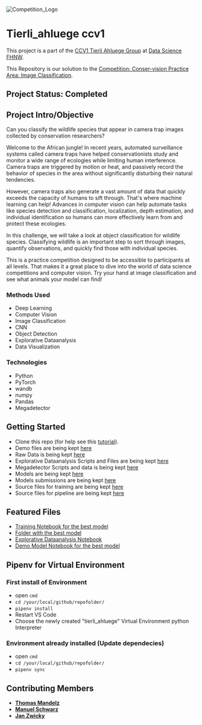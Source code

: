
![Competition_Logo](https://drivendata-public-assets.s3.amazonaws.com/conservision-banner.jpg)

# Tierli_ahluege ccv1

This project is a part of the [CCV1 Tierli Ahluege Group](https://gitlab.fhnw.ch/thomas.mandelz/tierli_ahluege) at [Data Science FHNW](https://www.fhnw.ch/en/degree-programmes/engineering/bsc-data-science).

This Repository is our solution to the [Competition: Conser-vision Practice Area: Image Classification](https://www.drivendata.org/competitions/87/competition-image-classification-wildlife-conservation/).

## Project Status: Completed

## Project Intro/Objective

Can you classify the wildlife species that appear in camera trap images collected by conservation researchers?

Welcome to the African jungle! In recent years, automated surveillance systems called camera traps have helped conservationists study and monitor a wide range of ecologies while limiting human interference. Camera traps are triggered by motion or heat, and passively record the behavior of species in the area without significantly disturbing their natural tendencies.

However, camera traps also generate a vast amount of data that quickly exceeds the capacity of humans to sift through. That's where machine learning can help! Advances in computer vision can help automate tasks like species detection and classification, localization, depth estimation, and individual identification so humans can more effectively learn from and protect these ecologies.

In this challenge, we will take a look at object classification for wildlife species. Classifying wildlife is an important step to sort through images, quantify observations, and quickly find those with individual species.

This is a practice competition designed to be accessible to participants at all levels. That makes it a great place to dive into the world of data science competitions and computer vision. Try your hand at image classification and see what animals your model can find!

### Methods Used

* Deep Learning
* Computer Vision
* Image Classification
* CNN
* Object Detection
* Explorative Dataanalysis
* Data Visualization

### Technologies

* Python
* PyTorch
* wandb
* numpy
* Pandas
* Megadetector

## Getting Started

* Clone this repo (for help see this [tutorial](https://help.github.com/articles/cloning-a-repository/)).
* Demo files are being kept [here](demo)
* Raw Data is being kept [here](competition_data)
* Explorative Dataanalysis Scripts and Files are being kept [here](Eda)
* Megadetector Scripts and data is being kept [here](megadetector)
* Models are being kept [here](model_submit)
* Models submissions are being kept [here](data_submit)
* Source files for training are being kept [here](modelling)
* Source files for pipeline are being kept [here](src)

## Featured Files

* [Training Notebook for the best model](modelling/convnext_megadetector_ensemble.ipynb)
* [Folder with the best model](model_submit)
* [Explorative Dataanalysis Notebook](Eda/eda.ipynb)
* [Demo Model Notebook for the best model](demo/demo_modell.ipynb)

## Pipenv for Virtual Environment

### First install of Environment

* open `cmd`
* `cd /your/local/github/repofolder/`
* `pipenv install`
* Restart VS Code
* Choose the newly created "tierli_ahluege" Virtual Environment python Interpreter

### Environment already installed (Update dependecies)

* open `cmd`
* `cd /your/local/github/repofolder/`
* `pipenv sync`

## Contributing Members

* **[Thomas Mandelz](https://github.com/tmandelz)**
* **[Manuel Schwarz](https://gitlab.fhnw.ch/manuel.schwarz1)**
* **[Jan Zwicky](https://github.com/swiggy123)**
